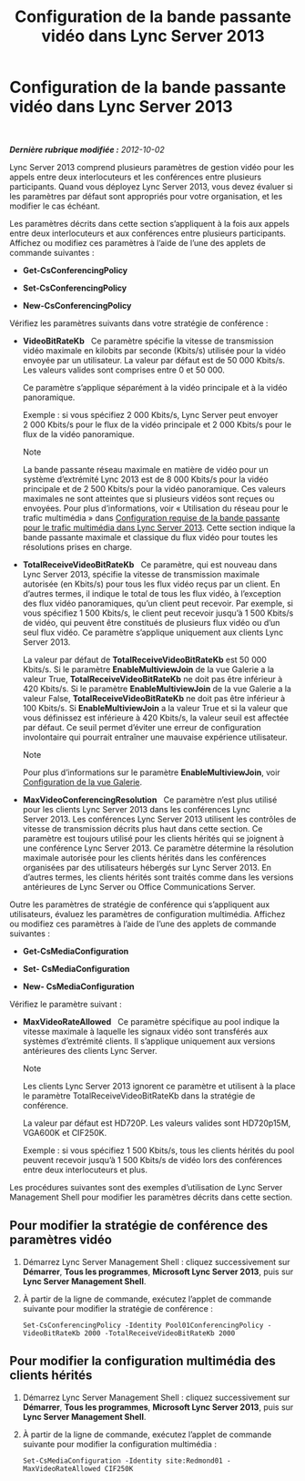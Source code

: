 ﻿---
title: Configuration de la bande passante vidéo dans Lync Server 2013
TOCTitle: Configuration de la bande passante vidéo dans Lync Server 2013
ms:assetid: 446bed91-b26f-4ab2-b2f5-36e6810b405b
ms:mtpsurl: https://technet.microsoft.com/fr-fr/library/JJ204842(v=OCS.15)
ms:contentKeyID: 49297054
ms.date: 05/20/2016
mtps_version: v=OCS.15
ms.translationtype: HT
---

# Configuration de la bande passante vidéo dans Lync Server 2013

 

_**Dernière rubrique modifiée :** 2012-10-02_

Lync Server 2013 comprend plusieurs paramètres de gestion vidéo pour les appels entre deux interlocuteurs et les conférences entre plusieurs participants. Quand vous déployez Lync Server 2013, vous devez évaluer si les paramètres par défaut sont appropriés pour votre organisation, et les modifier le cas échéant.

Les paramètres décrits dans cette section s’appliquent à la fois aux appels entre deux interlocuteurs et aux conférences entre plusieurs participants. Affichez ou modifiez ces paramètres à l’aide de l’une des applets de commande suivantes :

  - **Get-CsConferencingPolicy**

  - **Set-CsConferencingPolicy**

  - **New-CsConferencingPolicy**

Vérifiez les paramètres suivants dans votre stratégie de conférence :

  - **VideoBitRateKb**   Ce paramètre spécifie la vitesse de transmission vidéo maximale en kilobits par seconde (Kbits/s) utilisée pour la vidéo envoyée par un utilisateur. La valeur par défaut est de 50 000 Kbits/s. Les valeurs valides sont comprises entre 0 et 50 000.
    
    Ce paramètre s’applique séparément à la vidéo principale et à la vidéo panoramique.
    
    Exemple : si vous spécifiez 2 000 Kbits/s, Lync Server peut envoyer 2 000 Kbits/s pour le flux de la vidéo principale et 2 000 Kbits/s pour le flux de la vidéo panoramique.
    
    > [!NOTE]  
    > La bande passante réseau maximale en matière de vidéo pour un système d’extrémité Lync 2013 est de 8 000 Kbits/s pour la vidéo principale et de 2 500 Kbits/s pour la vidéo panoramique. Ces valeurs maximales ne sont atteintes que si plusieurs vidéos sont reçues ou envoyées. Pour plus d’informations, voir « Utilisation du réseau pour le trafic multimédia » dans <a href="lync-server-2013-network-bandwidth-requirements-for-media-traffic.md">Configuration requise de la bande passante pour le trafic multimédia dans Lync Server 2013</a>. Cette section indique la bande passante maximale et classique du flux vidéo pour toutes les résolutions prises en charge.

  - **TotalReceiveVideoBitRateKb**   Ce paramètre, qui est nouveau dans Lync Server 2013, spécifie la vitesse de transmission maximale autorisée (en Kbits/s) pour tous les flux vidéo reçus par un client. En d’autres termes, il indique le total de tous les flux vidéo, à l’exception des flux vidéo panoramiques, qu’un client peut recevoir. Par exemple, si vous spécifiez 1 500 Kbits/s, le client peut recevoir jusqu’à 1 500 Kbits/s de vidéo, qui peuvent être constitués de plusieurs flux vidéo ou d’un seul flux vidéo. Ce paramètre s’applique uniquement aux clients Lync Server 2013.
    
    La valeur par défaut de **TotalReceiveVideoBitRateKb** est 50 000 Kbits/s. Si le paramètre **EnableMultiviewJoin** de la vue Galerie a la valeur True, **TotalReceiveVideoBitRateKb** ne doit pas être inférieur à 420 Kbits/s. Si le paramètre **EnableMultiviewJoin** de la vue Galerie a la valeur False, **TotalReceiveVideoBitRateKb** ne doit pas être inférieur à 100 Kbits/s. Si **EnableMultiviewJoin** a la valeur True et si la valeur que vous définissez est inférieure à 420 Kbits/s, la valeur seuil est affectée par défaut. Ce seuil permet d’éviter une erreur de configuration involontaire qui pourrait entraîner une mauvaise expérience utilisateur.
    
    > [!NOTE]  
    > Pour plus d’informations sur le paramètre <strong>EnableMultiviewJoin</strong>, voir <a href="lync-server-2013-configuring-gallery-view.md">Configuration de la vue Galerie</a>.

  - **MaxVideoConferencingResolution**   Ce paramètre n’est plus utilisé pour les clients Lync Server 2013 dans les conférences Lync Server 2013. Les conférences Lync Server 2013 utilisent les contrôles de vitesse de transmission décrits plus haut dans cette section. Ce paramètre est toujours utilisé pour les clients hérités qui se joignent à une conférence Lync Server 2013. Ce paramètre détermine la résolution maximale autorisée pour les clients hérités dans les conférences organisées par des utilisateurs hébergés sur Lync Server 2013. En d’autres termes, les clients hérités sont traités comme dans les versions antérieures de Lync Server ou Office Communications Server.

Outre les paramètres de stratégie de conférence qui s’appliquent aux utilisateurs, évaluez les paramètres de configuration multimédia. Affichez ou modifiez ces paramètres à l’aide de l’une des applets de commande suivantes :

  - **Get-CsMediaConfiguration**

  - **Set- CsMediaConfiguration**

  - **New- CsMediaConfiguration**

Vérifiez le paramètre suivant :

  - **MaxVideoRateAllowed**   Ce paramètre spécifique au pool indique la vitesse maximale à laquelle les signaux vidéo sont transférés aux systèmes d’extrémité clients. Il s’applique uniquement aux versions antérieures des clients Lync Server.
    
    > [!NOTE]  
    > Les clients Lync Server 2013 ignorent ce paramètre et utilisent à la place le paramètre TotalReceiveVideoBitRateKb dans la stratégie de conférence.    
    
    
    La valeur par défaut est HD720P. Les valeurs valides sont HD720p15M, VGA600K et CIF250K.
    
    Exemple : si vous spécifiez 1 500 Kbits/s, tous les clients hérités du pool peuvent recevoir jusqu’à 1 500 Kbits/s de vidéo lors des conférences entre deux interlocuteurs et plus.

Les procédures suivantes sont des exemples d’utilisation de Lync Server Management Shell pour modifier les paramètres décrits dans cette section.

## Pour modifier la stratégie de conférence des paramètres vidéo

1.  Démarrez Lync Server Management Shell : cliquez successivement sur **Démarrer**, **Tous les programmes**, **Microsoft Lync Server 2013**, puis sur **Lync Server Management Shell**.

2.  À partir de la ligne de commande, exécutez l’applet de commande suivante pour modifier la stratégie de conférence :
    
        Set-CsConferencingPolicy -Identity Pool01ConferencingPolicy -VideoBitRateKb 2000 -TotalReceiveVideoBitRateKb 2000 

## Pour modifier la configuration multimédia des clients hérités

1.  Démarrez Lync Server Management Shell : cliquez successivement sur **Démarrer**, **Tous les programmes**, **Microsoft Lync Server 2013**, puis sur **Lync Server Management Shell**.

2.  À partir de la ligne de commande, exécutez l’applet de commande suivante pour modifier la configuration multimédia :
    
        Set-CsMediaConfiguration -Identity site:Redmond01 -MaxVideoRateAllowed CIF250K

